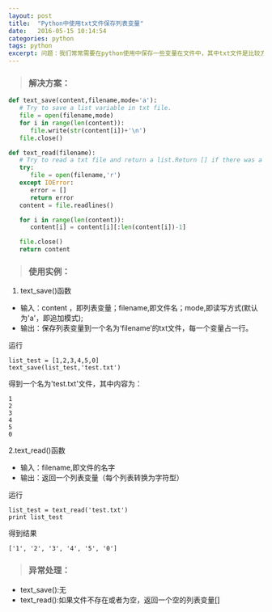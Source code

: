 ```yaml
---
layout: post
title:  "Python中使用txt文件保存列表变量"
date:   2016-05-15 10:14:54
categories: python
tags: python 
excerpt: 问题：我们常常需要在python使用中保存一些变量在文件中，其中txt文件是比较方便的，这篇文章给初学者提供了一个解决方案
---
```


> ### 解决方案：

```python
def text_save(content,filename,mode='a'):
   # Try to save a list variable in txt file.
   file = open(filename,mode)
   for i in range(len(content)):
      file.write(str(content[i])+'\n')
   file.close()

def text_read(filename):
   # Try to read a txt file and return a list.Return [] if there was a mistake.
   try:
      file = open(filename,'r')
   except IOError:
      error = []
      return error
   content = file.readlines()

   for i in range(len(content)):
      content[i] = content[i][:len(content[i])-1]

   file.close()
   return content
```

> ### 使用实例：

1. text_save()函数

- 输入：content ，即列表变量；filename,即文件名；mode,即读写方式(默认为'a'，即追加模式);
- 输出：保存列表变量到一个名为‘filename’的txt文件，每一个变量占一行。

运行

```
list_test = [1,2,3,4,5,0]
text_save(list_test,'test.txt')
```

得到一个名为'test.txt'文件，其中内容为：

```
1
2
3
4
5
0

```

2.text_read()函数

- 输入：filename,即文件的名字
- 输出：返回一个列表变量（每个列表转换为字符型）

运行

```
list_test = text_read('test.txt')
print list_test
```

得到结果

```
['1', '2', '3', '4', '5', '0']
```

> ### 异常处理：

- text_save():无
- text_read():如果文件不存在或者为空，返回一个空的列表变量[]

